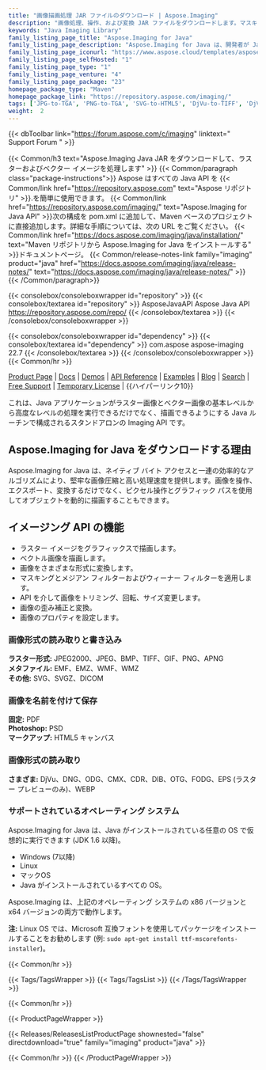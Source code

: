 ```yaml
---
title: "画像描画処理 JAR ファイルのダウンロード | Aspose.Imaging"
description: "画像処理、操作、および変換 JAR ファイルをダウンロードします。マスキング、フィルター、デスキュー、マトリックス変換、形状、ディザリング、およびベクトルをサポートします。"
keywords: "Java Imaging Library"
family_listing_page_title: "Aspose.Imaging for Java"
family_listing_page_description: "Aspose.Imaging for Java は、開発者が Java アプリケーションで画像を作成、操作、保存、変換するための最も柔軟な画像処理ルーチンのグループを提供する高性能で十分に文書化された画像処理 API であり、画像エディターを必要としません。 ."
family_listing_page_iconurl: "https://www.aspose.cloud/templates/aspose/App_Themes/V3/images/imaging/272x272/aspose_imaging-for-java-min.png"
family_listing_page_selfHosted: "1"
family_listing_page_type: "1"
family_listing_page_venture: "4"
family_listing_page_package: "23"
homepage_package_type: "Maven"
homepage_package_link: "https://repository.aspose.com/imaging/"
tags: ['JPG-to-TGA', 'PNG-to-TGA', 'SVG-to-HTML5', 'DjVu-to-TIFF', 'DjVu-to-PDF', 'DNG-to-JPEG', 'image-to-PSD', 'PSD-to-JPG', 'image-to-PSD', 'WMF-to-PNG']
weight:  2
---
```


{{< dbToolbar link="https://forum.aspose.com/c/imaging" linktext=" Support Forum " >}}

{{< Common/h3 text="Aspose.Imaging Java JAR をダウンロードして、ラスターおよびベクター イメージを処理します"  >}}
{{< Common/paragraph class="package-instructions">}}
Aspose はすべての Java API を
{{< Common/link href="https://repository.aspose.com" text="Aspose リポジトリ"  >}}.を簡単に使用できます。
{{< Common/link href="https://repository.aspose.com/imaging/" text="Aspose.Imaging for Java API"  >}}次の構成を pom.xml に追加して、Maven ベースのプロジェクトに直接追加します。詳細な手順については、次の URL をご覧ください。
{{< Common/link href="https://docs.aspose.com/imaging/java/installation/" text="Maven リポジトリから Aspose.Imaging for Java をインストールする"  >}}ドキュメントページ。
{{< Common/release-notes-link family="imaging" product="java" href="https://docs.aspose.com/imaging/java/release-notes/" text="https://docs.aspose.com/imaging/java/release-notes/"  >}}
{{< /Common/paragraph>}}

{{< consolebox/consoleboxwrapper id="repository" >}}
   {{< consolebox/textarea id="repository" >}} 
      <repository>
      <id>AsposeJavaAPI</id>
      <name>Aspose Java API</name>
      <url>https://repository.aspose.com/repo/</url>
      </repository> 
   {{< /consolebox/textarea >}}
{{< /consolebox/consoleboxwrapper >}}

{{< consolebox/consoleboxwrapper id="dependency" >}}
   {{< consolebox/textarea id="dependency" >}}
      <dependency>
      <groupId>com.aspose</groupId>
      <artifactId>aspose-imaging</artifactId>
      <version>22.7</version>
      </dependency>
   {{< /consolebox/textarea >}}
{{< /consolebox/consoleboxwrapper >}}
{{< Common/hr >}}

[Product Page](https://products.aspose.com/imaging/java) | [Docs](https://docs.aspose.com/imaging/java/) | [Demos](https://products.aspose.app/imaging/family) | [API Reference](https://reference.aspose.com/imaging/java) | [Examples](https://github.com/aspose-imaging/Aspose.Imaging-for-Java) | [Blog](https://blog.aspose.com/category/imaging/) | [Search](https://search.aspose.com/) | [Free Support](https://forum.aspose.com/c/imaging) | [Temporary License](https://purchase.aspose.com/temporary-license) | {{ハイパーリンク10}}

これは、Java アプリケーションがラスター画像とベクター画像の基本レベルから高度なレベルの処理を実行できるだけでなく、描画できるようにする Java ルーチンで構成されるスタンドアロンの Imaging API です。

## Aspose.Imaging for Java をダウンロードする理由

Aspose.Imaging for Java は、ネイティブ バイト アクセスと一連の効率的なアルゴリズムにより、堅牢な画像圧縮と高い処理速度を提供します。画像を操作、エクスポート、変換するだけでなく、ピクセル操作とグラフィック パスを使用してオブジェクトを動的に描画することもできます。

## イメージング API の機能

- ラスター イメージをグラフィックスで描画します。
- ベクトル画像を描画します。
- 画像をさまざまな形式に変換します。
- マスキングとメジアン フィルターおよびウィーナー フィルターを適用します。
- API を介して画像をトリミング、回転、サイズ変更します。
- 画像の歪み補正と変換。
- 画像のプロパティを設定します。

### 画像形式の読み取りと書き込み

**ラスター形式:** JPEG2000、JPEG、BMP、TIFF、GIF、PNG、APNG\
**メタファイル:** EMF、EMZ、WMF、WMZ\
**その他:** SVG、SVGZ、DICOM

### 画像を名前を付けて保存

**固定:** PDF\
**Photoshop:** PSD\
**マークアップ:** HTML5 キャンバス

### 画像形式の読み取り

**さまざま:** DjVu、DNG、ODG、CMX、CDR、DIB、OTG、FODG、EPS (ラスター プレビューのみ)、WEBP

### サポートされているオペレーティング システム

Aspose.Imaging for Java は、Java がインストールされている任意の OS で仮想的に実行できます (JDK 1.6 以降)。

- Windows (7以降)
- Linux
- マックOS
- Java がインストールされているすべての OS。

Aspose.Imaging は、上記のオペレーティング システムの x86 バージョンと x64 バージョンの両方で動作します。

**注:** Linux OS では、Microsoft 互換フォントを使用してパッケージをインストールすることをお勧めします (例: `sudo apt-get install ttf-mscorefonts-installer`)。

{{< Common/hr >}}

{{< Tags/TagsWrapper >}}
 {{< Tags/TagsList >}}
{{< /Tags/TagsWrapper >}}

{{< Common/hr >}}

{{< ProductPageWrapper >}}
<!-- ReleasesListProductPage-->
   {{< Releases/ReleasesListProductPage shownested="false"  directdownload="true" family="imaging" product="java" >}}
<!-- /ReleasesListProductPage-->
{{< Common/hr >}}
{{< /ProductPageWrapper >}}

